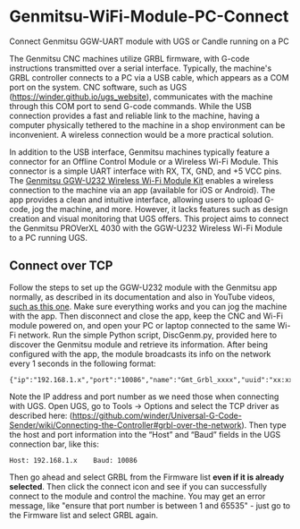 # Genmitsu-WiFi-Module-PC-Connect
Connect Genmitsu GGW-UART module with UGS or Candle running on a PC

The Genmitsu CNC machines utilize GRBL firmware, with G-code instructions transmitted over a serial interface. Typically, the machine's GRBL controller connects to a PC via a USB cable, which appears as a COM port on the system. CNC software, such as UGS (https://winder.github.io/ugs_website), communicates with the machine through this COM port to send G-code commands. While the USB connection provides a fast and reliable link to the machine, having a computer physically tethered to the machine in a shop environment can be inconvenient. A wireless connection would be a more practical solution.

In addition to the USB interface, Genmitsu machines typically feature a connector for an Offline Control Module or a Wireless Wi-Fi Module. This connector is a simple UART interface with RX, TX, GND, and +5 VCC pins. The [Genmitsu GGW-U232 Wireless Wi-Fi Module Kit](https://www.amazon.com/gp/product/B0D1BZ987W/ref=ppx_yo_dt_b_search_asin_title?ie=UTF8&psc=1) enables a wireless connection to the machine via an app (available for iOS or Android). The app provides a clean and intuitive interface, allowing users to upload G-code, jog the machine, and more. However, it lacks features such as design creation and visual monitoring that UGS offers. This project aims to connect the Genmitsu PROVerXL 4030 with the GGW-U232 Wireless Wi-Fi Module to a PC running UGS.

## Connect over TCP
Follow the steps to set up the GGW-U232 module with the Genmitsu app normally, as described in its documentation and also in YouTube videos, [such as this one](https://youtu.be/EhqjQdmAdek?si=9t6JqkdQHI0NXC3i). Make sure everything works and you can jog the machine with the app. Then disconnect and close the app, keep the CNC and Wi-Fi module powered on, and open your PC or laptop connected to the same Wi-Fi network. Run the simple Python script, DiscGenm.py, provided here to discover the Genmitsu module and retrieve its information. After being configured with the app, the module broadcasts its info on the network every 1 seconds in the following format:

    {"ip":"192.168.1.x","port":"10086","name":"Gmt_Grbl_xxxx","uuid":"xx:xx:xx:xx:xx:xx"} 

Note the IP address and port number as we need those when connecting with UGS. Open UGS, go to Tools -> Options and select the TCP driver as described here: (https://github.com/winder/Universal-G-Code-Sender/wiki/Connecting-the-Controller#grbl-over-the-network). Then type the host and port information into the “Host” and “Baud” fields in the UGS connection bar, like this:

    Host: 192.168.1.x    Baud: 10086

Then go ahead and select GRBL from the Firmware list **even if it is already selected**. Then click the connect icon and see if you can successfully connect to the module and control the machine. You may get an error message, like "ensure that port number is between 1 and 65535" - just go to the Firmware list and select GRBL again.
